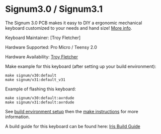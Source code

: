 Signum3.0 / Signum3.1
====

The Signum 3.0 PCB makes it easy to DIY a ergonomic mechanical
keyboard customized to your needs and hand size! [More
info](http://troyfletcher.net/keyboard_sales.html).

Keyboard Maintainer: [Troy Fletcher]

Hardware Supported: Pro Micro  / Teensy 2.0

Hardware Availability: [Troy Fletcher](http://troyfletcher.net/keyboard_sales.html)

Make example for this keyboard (after setting up your build environment):

    make signum/v30:default
    make signum/v31:default_v31

Example of flashing this keyboard:

    make signum/v30:default:avrdude
    make signum/v31:default:avrdude

See [build environment setup](https://docs.qmk.fm/#/newbs_getting_started) then the [make instructions](https://docs.qmk.fm/#/getting_started_make_guide) for more information.

A build guide for this keyboard can be found here: [Iris Build Guide](https://docs.keeb.io/iris-build-guide.html)
